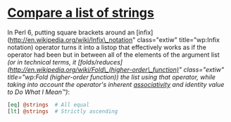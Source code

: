 [1]: http://rosettacode.org/wiki/Compare_a_list_of_strings

# [Compare a list of strings][1]

In Perl 6, putting square brackets around an [infix](http://en.wikipedia.org/wiki/Infix\_notation" class="extiw" title="wp:Infix notation) operator turns it into a listop that effectively works as if the operator had been but in between all of the elements of the argument list *(or in technical terms, it [folds/reduces](http://en.wikipedia.org/wiki/Fold\_(higher-order\_function)" class="extiw" title="wp:Fold (higher-order function)) the list using that operator, while taking into account the operator's inherent [associativity](http://perlcabal.org/syn/S03.html#line\_62) and identity value to Do What I Mean&#8482;)*:

```perl
[eq] @strings  # All equal
[lt] @strings  # Strictly ascending
```